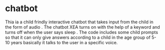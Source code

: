 # chatbot
Thia ia a child frindly interactive chatbot that takes input from the child in the form of audio .
The chatbot XEA turns on with the help of a keyword and turns off when the user says sleep .
The code includes some child prompts so that it can only give answers according to a child in the age group of 5-10 years basically it talks to the user in a specific voice.
